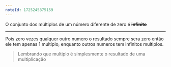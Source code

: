 ```yaml
---
noteId: 1725245375159
---
```


O conjunto dos múltiplos de um número diferente de zero é ~~**infinito**~~

---

Pois zero vezes qualquer outro numero o resultado sempre sera zero então ele tem apenas 1 multiplo, enquanto outros numeros tem infinitos multiplos.

> Lembrando que multiplo é simplesmente o resultado de uma multiplicação